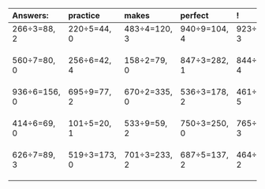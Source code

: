| Answers: | practice | makes | perfect | ! |
| :--- | :--- | :--- | :--- | :--- |
| 266÷3=88, 2 | 220÷5=44, 0 | 483÷4=120, 3 | 940÷9=104, 4 | 923÷4=230, 3 | 
|   |   |   |   |   | 
|   |   |   |   |   | 
|   |   |   |   |   | 
| 560÷7=80, 0 | 256÷6=42, 4 | 158÷2=79, 0 | 847÷3=282, 1 | 844÷6=140, 4 | 
|   |   |   |   |   | 
|   |   |   |   |   | 
|   |   |   |   |   | 
| 936÷6=156, 0 | 695÷9=77, 2 | 670÷2=335, 0 | 536÷3=178, 2 | 461÷6=76, 5 | 
|   |   |   |   |   | 
|   |   |   |   |   | 
|   |   |   |   |   | 
| 414÷6=69, 0 | 101÷5=20, 1 | 533÷9=59, 2 | 750÷3=250, 0 | 765÷6=127, 3 | 
|   |   |   |   |   | 
|   |   |   |   |   | 
|   |   |   |   |   | 
| 626÷7=89, 3 | 519÷3=173, 0 | 701÷3=233, 2 | 687÷5=137, 2 | 464÷6=77, 2 | 
|   |   |   |   |   | 
|   |   |   |   |   | 
|   |   |   |   |   | 
